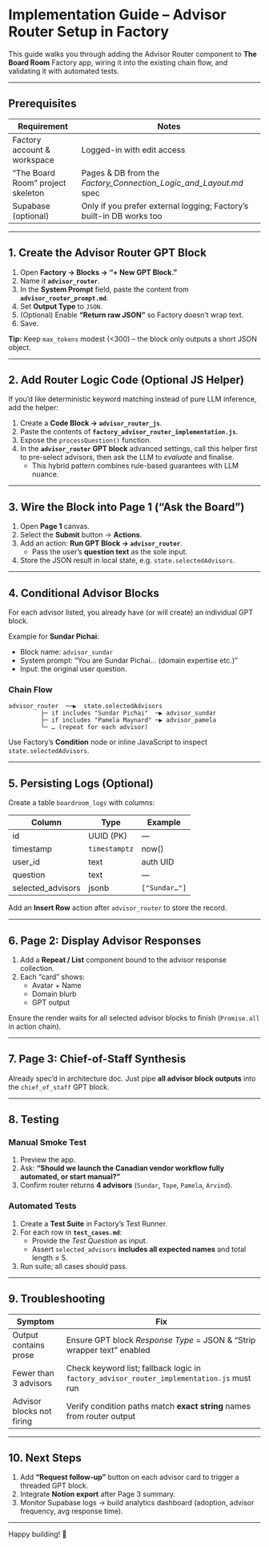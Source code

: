 # Implementation Guide – Advisor Router Setup in Factory

This guide walks you through adding the Advisor Router component to **The Board Room** Factory app, wiring it into the existing chain flow, and validating it with automated tests.

---

## Prerequisites

| Requirement | Notes |
|-------------|-------|
| Factory account & workspace | Logged-in with edit access |
| “The Board Room” project skeleton | Pages & DB from the *Factory_Connection_Logic_and_Layout.md* spec |
| Supabase (optional) | Only if you prefer external logging; Factory’s built-in DB works too |

---

## 1. Create the Advisor Router GPT Block

1. Open **Factory → Blocks → “+ New GPT Block.”**  
2. Name it **`advisor_router`**.  
3. In the **System Prompt** field, paste the content from **`advisor_router_prompt.md`**.  
4. Set **Output Type** to `JSON`.  
5. (Optional) Enable **“Return raw JSON”** so Factory doesn’t wrap text.  
6. Save.

**Tip:** Keep `max_tokens` modest (<300) – the block only outputs a short JSON object.

---

## 2. Add Router Logic Code (Optional JS Helper)

If you’d like deterministic keyword matching instead of pure LLM inference, add the helper:

1. Create a **Code Block → `advisor_router_js`**.  
2. Paste the contents of **`factory_advisor_router_implementation.js`**.  
3. Expose the `processQuestion()` function.  
4. In the **`advisor_router` GPT block** advanced settings, call this helper first to pre-select advisors, then ask the LLM to _evaluate_ and finalise.  
   - This hybrid pattern combines rule-based guarantees with LLM nuance.

---

## 3. Wire the Block into Page 1 (“Ask the Board”)

1. Open **Page 1** canvas.  
2. Select the **Submit** button → **Actions**.  
3. Add an action: **Run GPT Block → `advisor_router`**.  
   - Pass the user’s **question text** as the sole input.  
4. Store the JSON result in local state, e.g. `state.selectedAdvisors`.

---

## 4. Conditional Advisor Blocks

For each advisor listed, you already have (or will create) an individual GPT block.

Example for **Sundar Pichai**:

- Block name: `advisor_sundar`
- System prompt: “You are Sundar Pichai… (domain expertise etc.)”
- Input: the original user question.

### Chain Flow

```
advisor_router  ──▶  state.selectedAdvisors
         ├─ if includes "Sundar Pichai"  ─▶ advisor_sundar
         ├─ if includes "Pamela Maynard" ─▶ advisor_pamela
         └─ … (repeat for each advisor)
```

Use Factory’s **Condition** node or inline JavaScript to inspect `state.selectedAdvisors`.

---

## 5. Persisting Logs (Optional)

Create a table `boardroom_logs` with columns:

| Column | Type | Example |
|--------|------|---------|
| id | UUID (PK) | — |
| timestamp | `timestamptz` | now() |
| user_id | text | auth UID |
| question | text | — |
| selected_advisors | jsonb | `["Sundar…"]` |

Add an **Insert Row** action after `advisor_router` to store the record.

---

## 6. Page 2: Display Advisor Responses

1. Add a **Repeat / List** component bound to the advisor response collection.  
2. Each “card” shows:
   - Avatar + Name
   - Domain blurb
   - GPT output

Ensure the render waits for all selected advisor blocks to finish (`Promise.all` in action chain).

---

## 7. Page 3: Chief-of-Staff Synthesis

Already spec’d in architecture doc. Just pipe **all advisor block outputs** into the `chief_of_staff` GPT block.

---

## 8. Testing

### Manual Smoke Test

1. Preview the app.  
2. Ask: **“Should we launch the Canadian vendor workflow fully automated, or start manual?”**  
3. Confirm router returns **4 advisors** (`Sundar`, `Tope`, `Pamela`, `Arvind`).

### Automated Tests

1. Create a **Test Suite** in Factory’s Test Runner.  
2. For each row in **`test_cases.md`**:  
   - Provide the *Test Question* as input.  
   - Assert `selected_advisors` **includes all expected names** and total length ≤ 5.  
3. Run suite; all cases should pass.

---

## 9. Troubleshooting

| Symptom | Fix |
|---------|-----|
| Output contains prose | Ensure GPT block *Response Type* = JSON & “Strip wrapper text” enabled |
| Fewer than 3 advisors | Check keyword list; fallback logic in `factory_advisor_router_implementation.js` must run |
| Advisor blocks not firing | Verify condition paths match **exact string** names from router output |

---

## 10. Next Steps

1. Add **“Request follow-up”** button on each advisor card to trigger a threaded GPT block.  
2. Integrate **Notion export** after Page 3 summary.  
3. Monitor Supabase logs → build analytics dashboard (adoption, advisor frequency, avg response time).

---

Happy building! 🎉
